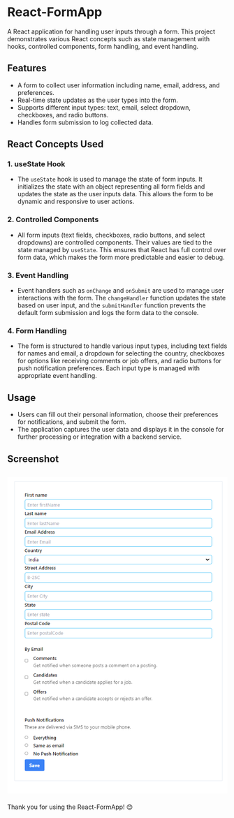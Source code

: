 # React-FormApp

A React application for handling user inputs through a form. This project demonstrates various React concepts such as state management with hooks, controlled components, form handling, and event handling.

## Features

- A form to collect user information including name, email, address, and preferences.
- Real-time state updates as the user types into the form.
- Supports different input types: text, email, select dropdown, checkboxes, and radio buttons.
- Handles form submission to log collected data.

## React Concepts Used

### 1. **useState Hook**
   - The `useState` hook is used to manage the state of form inputs. It initializes the state with an object representing all form fields and updates the state as the user inputs data. This allows the form to be dynamic and responsive to user actions.

### 2. **Controlled Components**
   - All form inputs (text fields, checkboxes, radio buttons, and select dropdowns) are controlled components. Their values are tied to the state managed by `useState`. This ensures that React has full control over form data, which makes the form more predictable and easier to debug.

### 3. **Event Handling**
   - Event handlers such as `onChange` and `onSubmit` are used to manage user interactions with the form. The `changeHandler` function updates the state based on user input, and the `submitHandler` function prevents the default form submission and logs the form data to the console.

### 4. **Form Handling**
   - The form is structured to handle various input types, including text fields for names and email, a dropdown for selecting the country, checkboxes for options like receiving comments or job offers, and radio buttons for push notification preferences. Each input type is managed with appropriate event handling.

## Usage

- Users can fill out their personal information, choose their preferences for notifications, and submit the form.
- The application captures the user data and displays it in the console for further processing or integration with a backend service.

## Screenshot

![React-FormApp Screenshot](./image.png)
---

Thank you for using the React-FormApp! 😊